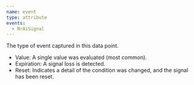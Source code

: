 ```yaml
---
name: event
type: attribute
events:
  - NrAiSignal
---
```


The type of event captured in this data point.
* Value: A single value was evaluated (most common).
* Expiration: A signal loss is detected.
* Reset: Indicates a detail of the condition was changed, and the signal has been reset.